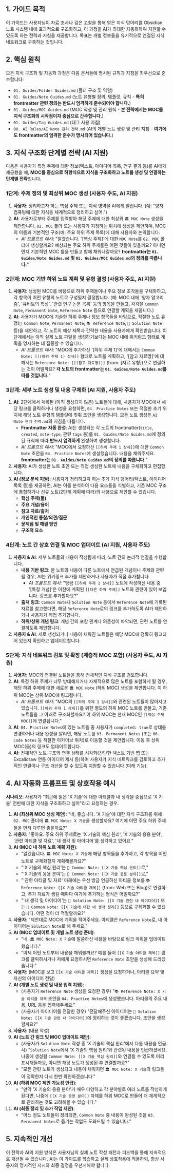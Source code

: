 ## 1. 가이드 목적

이 가이드는 사용자님이 자료 조사나 깊은 고찰을 통해 얻은 지식 덩어리를 Obsidian 노트 시스템 내에 효과적으로 구조화하고, 이 과정을 AI가 최대한 자동화하여 지원할 수 있도록 하는 전략과 지침을 제공합니다. 목표는 개별 정보들을 유기적으로 연결된 지식 네트워크로 구축하는 것입니다.

## 2. 핵심 원칙

모든 지식 구조화 및 자동화 과정은 다음 문서들에 명시된 규칙과 지침을 최우선으로 준수합니다:

-   `01. Guides/Folder Guides.md` (폴더 구조 및 역할)
-   `01. Guides/Note Guides.md` (노트 유형별 정의, 템플릿, 규칙 - **특히 frontmatter 관련 정의는 반드시 엄격하게 준수되어야 합니다.**)
-   `01. Guides/MOC Guides.md` (MOC 작성 및 관리 원칙 - **본 전략에서는 MOC를 지식 구조화의 시작점이자 중심으로 간주합니다.**)
-   `01. Guides/Tag Guides.md` (태그 사용 지침)
-   `00. AI Rules/AI Note 관리 전략.md` (AI의 개별 노트 생성 및 관리 지침 - **여기에도 frontmatter의 엄격한 준수가 명시되어 있습니다.**)

## 3. 지식 구조화 단계별 전략 (AI 지원)

다음은 사용자가 특정 주제에 대한 정보(텍스트, 아이디어 목록, 연구 결과 등)를 AI에게 제공했을 때, **MOC를 중심으로 하향식으로 지식을 구조화하고 노트를 생성 및 연결하는 단계별 전략**입니다.

### 1단계: 주제 정의 및 최상위 MOC 생성 (사용자 주도, AI 지원)

1.  **사용자**: 정리하고자 하는 핵심 주제 또는 지식 영역을 AI에게 알립니다. (예: "양자 컴퓨팅에 대한 지식을 체계적으로 정리하고 싶어.")
2.  **AI**: 사용자로부터 주제를 입력받아 해당 주제에 대한 최상위 `🏛️ MOC Note` 생성을 제안합니다. `02. MOC` 폴더 또는 사용자가 지정하는 위치에 생성을 제안하며, MOC의 이름과 기본적인 구조(예: 주요 하위 주제 목록)에 대해 사용자와 논의합니다.
    *   *AI 프롬프트 예시*: "알겠습니다. '[핵심 주제]'에 대한 `MOC Note`를 `02. MOC` 폴더에 생성할까요? 예상되는 주요 하위 주제들은 어떤 것들이 있을까요? 아니면 먼저 기본적인 MOC 틀을 만들고 함께 채워나갈까요? **frontmatter는 `01. Guides/Note Guides.md` 및 `01. Guides/MOC Guides.md`의 정의를 따릅니다.**"

### 2단계: MOC 기반 하위 노트 계획 및 유형 결정 (사용자 주도, AI 지원)

1.  **사용자**: 생성된 MOC를 바탕으로 하위 주제들이나 주요 정보 조각들을 구체화하고, 각 항목이 어떤 유형의 노트로 구성될지 결정합니다. (예: MOC 내에 '양자 알고리즘', '큐비트의 특성', '관련 연구 논문 목록' 등의 항목을 만들고, 각각을 `Common Note`, `Permanent Note`, `Reference Note` 등으로 연결할 계획을 세웁니다.)
2.  **AI**: 사용자가 MOC에 기술한 하위 주제나 정보 항목들을 바탕으로, 적절한 노트 유형(`📝 Common Note`, `Permanent Note`, `📚 Reference Note`, `🔬 Solution Note` 등)을 제안하고, 각 노트의 예상 제목과 간략한 내용을 사용자에게 확인받습니다. 이 단계에서는 아직 실제 노트 파일을 생성하기보다는 MOC 내에 위키링크 형태로 계획을 명시하는 데 집중할 수 있습니다.
    *   *AI 프롬프트 예시*: "MOC에 추가하신 '[하위 주제 1]'에 대해서는 `Common Note: [[(하위 주제 1) 상세]]` 형태로 노트를 계획하고, '[참고 자료명]'에 대해서는 `Reference Note: [[(참고 자료명)]]` (from: [자료 유형])으로 연결하는 것이 어떨까요? **각 노트의 frontmatter는 `01. Guides/Note Guides.md`를 따를 것입니다.**"

### 3단계: 세부 노트 생성 및 내용 구체화 (AI 지원, 사용자 주도)

1.  **AI**: 2단계에서 계획된 (아직 생성되지 않은) 노트들에 대해, 사용자가 MOC에서 해당 링크를 클릭하거나 생성을 요청하면, `04. Practice Notes` 또는 적절한 초기 위치에 해당 노트 유형의 템플릿에 맞춰 초안을 생성합니다. 모든 노트 생성은 `AI Note 관리 전략.md`의 지침을 따릅니다.
    *   **Frontmatter 자동 완성**: AI는 생성되는 각 노트의 frontmatter(`title`, `created`, `note-type`, 관련 `tags` 등)를 `01. Guides/Note Guides.md`에 정의된 규칙에 따라 **반드시 엄격하게** 완성하여 생성합니다.
    *   *AI 프롬프트 예시*: "MOC에서 요청하신 `[[하위 주제 1 상세]]`에 대한 `Common Note` 초안을 `04. Practice Notes`에 생성했습니다. 내용을 채워주세요. **frontmatter는 `01. Guides/Note Guides.md`의 정의를 따릅니다.**"
2.  **사용자**: AI가 생성한 노트 초안 또는 직접 생성한 노트에 내용을 구체화하고 편집합니다.
3.  **AI (정보 분석 지원)**: 사용자가 정리하고자 하는 추가 지식 덩어리(텍스트, 아이디어 목록 등)를 제공하면, AI는 이를 분석하여 다음 요소들을 식별하고, 기존 MOC 구조에 통합하거나 신규 노트(2단계 계획에 따라)의 내용으로 제안할 수 있습니다.
    *   **핵심 주제(들)**
    *   **주요 개념/용어**
    *   **참고 자료/출처**
    *   **개인적인 통찰/의견/질문**
    *   **문제점 및 해결 방안**
    *   **구조적 요소**

### 4단계: 노트 간 상호 연결 및 MOC 업데이트 (AI 지원, 사용자 주도)

1.  **사용자 & AI**: 세부 노트들의 내용이 작성됨에 따라, 노트 간의 논리적 연결을 수행합니다.
    *   **내용 기반 링크**: 한 노트의 내용이 다른 노트에서 언급된 개념이나 주제와 관련될 경우, AI는 위키링크 추가를 제안하거나 사용자가 직접 추가합니다.
        *   *AI 프롬프트 예시*: "방금 `[[하위 주제 1 상세]]` 노트에 작성하신 내용 중 '[특정 개념]'은 이전에 계획된 `[[다른 하위 주제]]` 노트와 관련이 있어 보입니다. 링크를 추가할까요?"
    *   **출처 링크**: `Common Note`나 `Solution Note` 등에서 `Reference Note`에 기록된 자료를 참고했다면, 해당 `Reference Note`로의 링크를 추가하도록 AI가 제안하거나 사용자가 직접 추가합니다.
    *   **하위/상위 개념 링크**: 개념 간의 포함 관계나 의존성이 파악되면, 관련 노트를 연결하도록 제안합니다.
2.  **사용자 & AI**: 새로 생성되거나 내용이 채워진 노트들은 해당 MOC에 정확히 링크되어 있는지 확인하고 업데이트합니다.

### 5단계: 지식 네트워크 검토 및 확장 (계층적 MOC 포함) (사용자 주도, AI 지원)

1.  **사용자**: MOC와 연결된 노트들을 통해 전체적인 지식 구조를 검토합니다.
2.  **AI**: 특정 하위 주제가 너무 방대해지거나 자체적으로 많은 노트를 포함하게 될 경우, 해당 하위 주제에 대한 새로운 `🏛️ MOC Note` (하위 MOC) 생성을 제안합니다. 이 하위 MOC는 상위 MOC에 링크됩니다.
    *   *AI 프롬프트 예시*: "MOC의 `[[하위 주제 1 상세]]`와 관련된 노트들이 많아지고 있습니다. `[[하위 주제 1 상세]]`를 위한 별도의 하위 MOC 노트를 만들고, 기존 노트들을 그 아래로 구조화할까요? 이 하위 MOC는 현재 MOC인 `[[핵심 주제 MOC]]`에 연결됩니다."
3.  **AI**: `04. Practice Notes`에 있는 노트들 중 사용자가 `completed: true`로 상태를 변경하거나 내용 완성을 알리면, 해당 노트를 `03. Permanent Notes` (또는 `06. Code Notes` 등 적절한 아카이브 위치)로 이동할 것을 제안합니다. 이동 후 상위 MOC(들)의 링크도 업데이트합니다.
4.  **AI**: 전체적인 노트 구조와 연결 상태를 시각화(간단한 텍스트 기반 맵 또는 Excalidraw 연동 아이디어 제시 등)하여 사용자가 지식 네트워크를 검토하고 추가적인 연결이나 구조 개선을 할 수 있도록 지원할 수 있습니다 (미래 기능).

## 4. AI 자동화 프롬프트 및 상호작용 예시

**시나리오**: 사용자가 "최근에 읽은 'X 기술'에 대한 아티클과 내 생각을 중심으로 'X 기술' 전반에 대한 지식을 구조화하고 싶어"라고 요청하는 경우.

1.  **AI (최상위 MOC 생성 제안)**: "네, 좋습니다. 'X 기술'에 대한 지식 구조화를 위해 `02. MOC` 폴더에 `🏛️ MOC Note: X 기술`을 생성할까요? 여기에 어떤 주요 하위 주제들을 먼저 다루면 좋을까요?"
2.  **사용자**: "좋아요. 주요 하위 주제로는 'X 기술의 핵심 원리', 'X 기술의 응용 분야', '관련 아티클 및 자료', '내 생각 및 아이디어'를 생각하고 있어요."
3.  **AI (MOC 내 하위 노트 계획 지원)**:
    *   "알겠습니다. `🏛️ MOC Note: X 기술`에 해당 항목들을 추가하고, 각 항목을 어떤 노트로 구체화할지 계획해볼까요?"
    *   "'X 기술의 핵심 원리'는 `📝 Common Note: [[X 기술 핵심 원리]]`로,"
    *   "'X 기술의 응용 분야'는 `📝 Common Note: [[X 기술 응용 분야]]`로,"
    *   "'관련 아티클 및 자료' 아래에는 우선 방금 언급하신 아티클 정보를 `📚 Reference Note: [[X 기술 아티클 제목]]` (from: Web 또는 Blog)로 연결하고, 추가 자료가 생길 때마다 여기에 추가하는 형식은 어떨까요?"
    *   "'내 생각 및 아이디어'는 `🔬 Solution Note: [[X 기술 관련 내 아이디어]]` 또는 `📝 Common Note: [[X 기술에 대한 내 생각 정리]]` 등으로 구체화할 수 있겠습니다. 어떤 것이 더 적절할까요?"
4.  **사용자**: "제안대로 MOC에 계획을 적어주세요. 아티클은 `Reference Note`로, 내 아이디어는 `Solution Note`로 해 주세요."
5.  **AI (MOC 업데이트 및 개별 노트 생성 준비)**:
    *   "네, `🏛️ MOC Note: X 기술`에 말씀하신 내용을 바탕으로 링크 계획을 업데이트했습니다."
    *   "이제 어떤 노트부터 내용을 채워볼까요? 예를 들어 `[[X 기술 아티클 제목]]` 링크를 클릭하시거나 저에게 요청하시면 `Reference Note` 초안을 생성해 드리겠습니다."
6.  **사용자**: (MOC를 보고 `[[X 기술 아티클 제목]]` 생성을 요청하거나, 아티클 요약 및 자신의 아이디어 전달)
7.  **AI (개별 노트 생성 및 내용 입력 지원)**:
    *   (사용자가 `Reference Note` 생성을 요청한 경우) "`📚 Reference Note: X 기술 아티클 제목` 초안을 `04. Practice Notes`에 생성했습니다. 아티클의 주요 내용, URL 등을 입력해주세요."
    *   (사용자가 아이디어를 전달한 경우) "전달해주신 아이디어는 `🔬 Solution Note: [[X 기술 관련 내 아이디어]]`에 정리하는 것이 좋겠습니다. 초안을 생성할까요?"
8.  **사용자**: (내용 작성)
9.  **AI (노트 간 링크 및 MOC 업데이트 제안)**:
    *   (사용자가 `Solution Note` 작성 중 'X 기술의 핵심 원리'에서 다룰 내용을 언급 시) "`Solution Note`에서 'X 기술의 핵심 원리'와 관련된 내용을 언급하셨네요. 나중에 생성될 `Common Note: [[X 기술 핵심 원리]]`와 연결될 수 있도록 미리 표시해둘까요, 아니면 해당 노트가 생성된 후 연결할까요?"
    *   "모든 관련 노트가 생성되고 내용이 채워지면 `🏛️ MOC Note: X 기술`의 링크들이 정확한지 다시 한번 확인하겠습니다."
10. **AI (하위 MOC 제안 가능성 언급)**:
    *   "만약 'X 기술의 응용 분야'가 매우 다양하고 각 분야별로 여러 노트를 작성하게 된다면, 나중에 `[[X 기술 응용 분야]]` 자체를 하위 MOC로 만들어 더 체계적으로 관리하는 것도 고려해볼 수 있습니다."
11. **AI (최종 정리 및 추가 작업 제안)**:
    *   "어느 정도 노트들이 정리되면, `Common Note` 중 내용이 완성된 것을 `03. Permanent Notes`로 옮기는 작업도 도와드릴 수 있습니다."

## 5. 지속적인 개선

이 전략과 AI의 지원 방식은 사용자님의 실제 노트 작성 패턴과 피드백을 통해 지속적으로 개선될 수 있습니다. AI는 이 가이드를 학습하고 실제 상호작용에 적용하되, 항상 사용자의 명시적인 지시와 최종 결정을 우선시해야 합니다. 